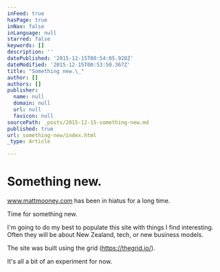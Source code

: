 ```yaml
---
inFeed: true
hasPage: true
inNav: false
inLanguage: null
starred: false
keywords: []
description: ''
datePublished: '2015-12-15T00:54:05.928Z'
dateModified: '2015-12-15T00:53:50.367Z'
title: "Something new.\_"
author: []
authors: []
publisher:
  name: null
  domain: null
  url: null
  favicon: null
sourcePath: _posts/2015-12-15-something-new.md
published: true
url: something-new/index.html
_type: Article

---
```

# Something new. 

www.mattmooney.com has been in hiatus for a long time.  

Time for something new.

I'm going to do my best to populate this site with things I find interesting. Often they will be about New Zealand, tech, or new business models.  

The site was built using the grid (https://thegrid.io/).  

It's all a bit of an experiment for now.